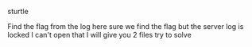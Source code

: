 sturtle

Find the flag from the log here sure we find the flag but the server log is locked I can't open that I will give you 2 files try to solve
